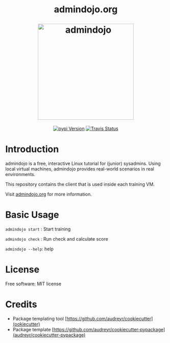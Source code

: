 <h1 align="center">
  <p align="center">admindojo.org</p>
  <a href="https://admindojo.org"><img height="300" src="https://admindojo.org/img/dojo_round.png" alt="admindojo"></a>
</h1>

<p align="center">
  <a href="https://pypi.python.org/pypi/admindojo"><img src="https://img.shields.io/pypi/v/admindojo.svg" alt="pypi Version"></a>
  <a href="https://travis-ci.org/admindojo/admindojo-client"><img src="https://img.shields.io/travis/admindojo/admindojo-client.svg" alt="Travis Status"></a>
</p>

# Introduction

admindojo is a free, interactive Linux tutorial for (junior) sysadmins.
Using local virtual machines, admindojo provides real-world scenarios in real environments.

This repository contains the client that is used inside each training VM.

Visit [admindojo.org](https://admindojo.org/getting-started) for more information.


# Basic Usage

``admindojo start`` : Start training

``admindojo check`` : Run check and calculate score

``admindojo --help``: help


# License
Free software: MIT license

# Credits
- Package templating tool [https://github.com/audreyr/cookiecutter](ookiecutter)
- Package template [https://github.com/audreyr/cookiecutter-pypackage](audreyr/cookiecutter-pypackage)
